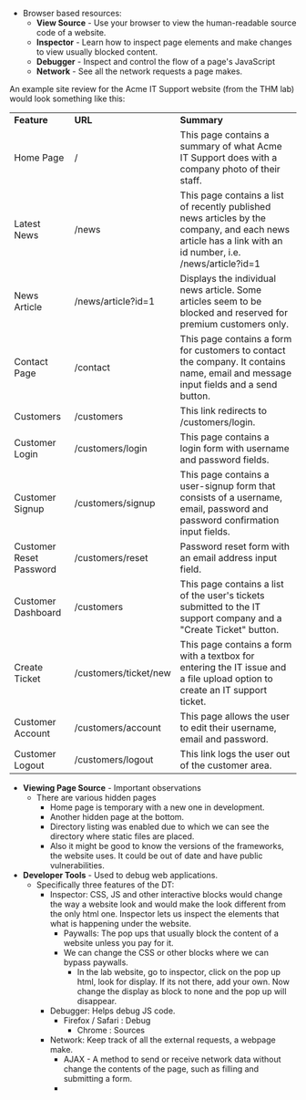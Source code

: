 - Browser based resources:
	- **View Source** - Use your browser to view the human-readable source code of a website.
	- **Inspector** - Learn how to inspect page elements and make changes to view usually blocked content.
	- **Debugger** - Inspect and control the flow of a page's JavaScript
	- **Network** - See all the network requests a page makes.

An example site review for the Acme IT Support website (from the THM lab) would look something like this:

|   |   |   |
|---|---|---|
|**Feature**|**URL**|**Summary**|
|Home Page|/|This page contains a summary of what Acme IT Support does with a company photo of their staff.|
|Latest News|/news|This page contains a list of recently published news articles by the company, and each news article has a link with an id number, i.e. /news/article?id=1|
|News Article|/news/article?id=1|Displays the individual news article. Some articles seem to be blocked and reserved for premium customers only.|
|Contact Page|/contact|This page contains a form for customers to contact the company. It contains name, email and message input fields and a send button.|
|Customers|/customers|This link redirects to /customers/login.|
|Customer Login|/customers/login|This page contains a login form with username and password fields.|
|Customer Signup|/customers/signup|This page contains a user-signup form that consists of a username, email, password and password confirmation input fields.|
|Customer Reset Password|/customers/reset|Password reset form with an email address input field.|
|Customer Dashboard|/customers|This page contains a list of the user's tickets submitted to the IT support company and a "Create Ticket" button.|
|Create Ticket|/customers/ticket/new|This page contains a form with a textbox for entering the IT issue and a file upload option to create an IT support ticket.|
|Customer Account|/customers/account|This page allows the user to edit their username, email and password.|
|Customer Logout|/customers/logout|This link logs the user out of the customer area.|
- **Viewing Page Source** - Important observations
	- There are various hidden pages
		- Home page is temporary with a new one in development.
		- Another hidden page at the bottom.
		- Directory listing was enabled due to which we can see the directory where static files are placed.
		- Also it might be good to know the versions of the frameworks, the website uses. It could be out of date and have public vulnerabilities.
- **Developer Tools** - Used to debug web applications.
	- Specifically three features of the DT:
		- Inspector: CSS, JS and other interactive blocks would change the way a website look and would make the look different from the only html one. Inspector lets us inspect the elements that what is happening under the website.
			- Paywalls: The pop ups that usually block the content of a website unless you pay for it.
			- We can change the CSS or other blocks where we can bypass paywalls.
				- In the lab website, go to inspector, click on the pop up html, look for display. If its not there, add your own. Now change the display as block to none and the pop up will disappear.
		- Debugger: Helps debug JS code.
			- Firefox / Safari : Debug
				- Chrome : Sources
		- Network: Keep track of all the external requests, a webpage make.
			- AJAX - A method to send or receive network data without change the contents of the page, such as filling and submitting a form.
			- 